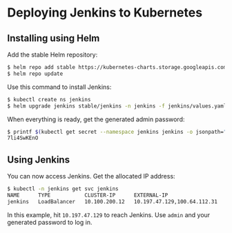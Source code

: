 # Deploying Jenkins to Kubernetes

## Installing using Helm

Add the stable Helm repository:
```bash
$ helm repo add stable https://kubernetes-charts.storage.googleapis.com
$ helm repo update
```

Use this command to install Jenkins:
```bash
$ kubectl create ns jenkins
$ helm upgrade jenkins stable/jenkins -n jenkins -f jenkins/values.yaml --version 1.9.17 --install
```

When everything is ready, get the generated admin password:
```bash
$ printf $(kubectl get secret --namespace jenkins jenkins -o jsonpath="{.data.jenkins-admin-password}" | base64 --decode);echo
7li4SwKEnO
```

## Using Jenkins

You can now access Jenkins. Get the allocated IP address:
```bash
$ kubectl -n jenkins get svc jenkins
NAME      TYPE           CLUSTER-IP      EXTERNAL-IP                   PORT(S)        AGE
jenkins   LoadBalancer   10.100.200.12   10.197.47.129,100.64.112.31   80:30985/TCP   5m35s
```

In this example, hit `10.197.47.129` to reach Jenkins.
Use `admin` and your generated password to log in.
